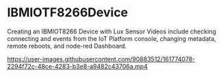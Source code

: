 # IBMIOTF8266Device

Creating an IBMIOT8266 Device with Lux Sensor
Videos include checking connecting and events from the IoT Platform console,
changing metadata, remote reboots, and node-red Dashboard.



https://user-images.githubusercontent.com/90883512/161774078-2294f72c-48ce-4283-b3e8-a9482c43706a.mp4

